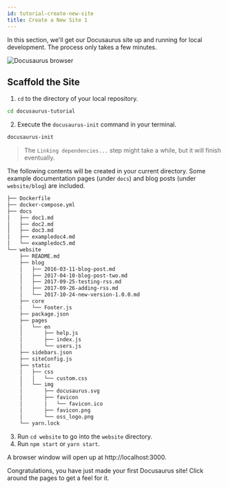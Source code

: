 ```yaml
---
id: tutorial-create-new-site
title: Create a New Site 1
---
```


In this section, we'll get our Docusaurus site up and running for local development. The process only takes a few minutes.

<img alt="Docusaurus browser" src="/img/undraw_docusaurus_browser.svg" class="docImage"/>

## Scaffold the Site

1. `cd` to the directory of your local repository.

```sh
cd docusaurus-tutorial
```

2. Execute the `docusaurus-init` command in your terminal.

```sh
docusaurus-init
```

> The `Linking dependencies...` step might take a while, but it will finish eventually.

The following contents will be created in your current directory. Some example documentation pages (under `docs`) and blog posts (under `website/blog`) are included.

```sh
├── Dockerfile
├── docker-compose.yml
├── docs
│   ├── doc1.md
│   ├── doc2.md
│   ├── doc3.md
│   ├── exampledoc4.md
│   └── exampledoc5.md
└── website
    ├── README.md
    ├── blog
    │   ├── 2016-03-11-blog-post.md
    │   ├── 2017-04-10-blog-post-two.md
    │   ├── 2017-09-25-testing-rss.md
    │   ├── 2017-09-26-adding-rss.md
    │   └── 2017-10-24-new-version-1.0.0.md
    ├── core
    │   └── Footer.js
    ├── package.json
    ├── pages
    │   └── en
    │       ├── help.js
    │       ├── index.js
    │       └── users.js
    ├── sidebars.json
    ├── siteConfig.js
    ├── static
    │   ├── css
    │   │   └── custom.css
    │   └── img
    │       ├── docusaurus.svg
    │       ├── favicon
    │       │   └── favicon.ico
    │       ├── favicon.png
    │       └── oss_logo.png
    └── yarn.lock
```

3. Run `cd website` to go into the `website` directory.
4. Run `npm start` or `yarn start`.

A browser window will open up at http://localhost:3000.

Congratulations, you have just made your first Docusaurus site! Click around the pages to get a feel for it.

